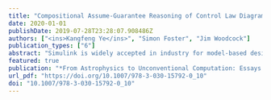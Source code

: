 ```yaml
---
title: "Compositional Assume-Guarantee Reasoning of Control Law Diagrams Using UTP"
date: 2020-01-01
publishDate: 2019-07-28T23:28:07.908486Z
authors: ["<ins>Kangfeng Ye</ins>", "Simon Foster", "Jim Woodcock"]
publication_types: ["6"]
abstract: "Simulink is widely accepted in industry for model-based designs. Verification of Simulink diagrams against contracts or implementations has attracted the attention of many researchers. We present a compositional assume-guarantee reasoning framework to provide a purely relational mathematical semantics for discrete-time Simulink diagrams, and then to verify the diagrams against the contracts in the same semantics in UTP. We define semantics for individual blocks and composition operators, and develop a set of calculation laws (based on the equational theory) to facilitate automated proof. An industrial safety-critical model is verified using our approach. Furthermore, all these definitions, laws, and verification of the case study are mechanised in Isabelle/UTP, an implementation of UTP in Isabelle/HOL."
featured: true 
publication: "*From Astrophysics to Unconventional Computation: Essays Presented to Susan Stepney on the Occasion of her 60th Birthday*"
url_pdf: "https://doi.org/10.1007/978-3-030-15792-0_10"
doi: "10.1007/978-3-030-15792-0_10"
---
```


